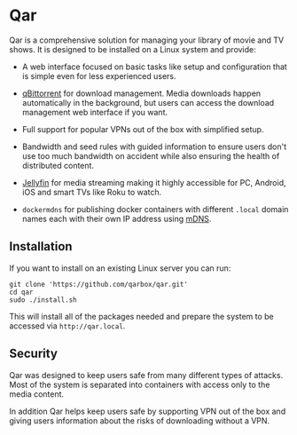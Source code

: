 
# Qar

Qar is a comprehensive solution for managing your library of movie and TV shows.
It is designed to be installed on a Linux system and provide:

 * A web interface focused on basic tasks like setup and configuration that is
   simple even for less experienced users.

 * [qBittorrent][qbittorrent] for download management. Media downloads happen
   automatically in the background, but users can access the download management
   web interface if you want.

 * Full support for popular VPNs out of the box with simplified setup.

 * Bandwidth and seed rules with guided information to ensure users don't use
   too much bandwidth on accident while also ensuring the health of distributed
   content.

 * [Jellyfin](jellyfin) for media streaming making it highly accessible for PC,
   Android, iOS and smart TVs like Roku to watch.

 * `dockermdns` for publishing docker containers with different `.local` domain
 names each with their own IP address using [mDNS](mdns).

## Installation

If you want to install on an existing Linux server you can run:

    git clone 'https://github.com/qarbox/qar.git'
    cd qar
    sudo ./install.sh

This will install all of the packages needed and prepare the system to be
accessed via `http://qar.local`.

## Security

Qar was designed to keep users safe from many different types of attacks. Most
of the system is separated into containers with access only to the media
content.

In addition Qar helps keep users safe by supporting VPN out of the box and
giving users information about the risks of downloading without a VPN.

[release]: https://github.com/qarbox/qar/releases
[mdns]: https://en.wikipedia.org/wiki/Multicast_DNS
[qbittorrent]: https://www.qbittorrent.org/
